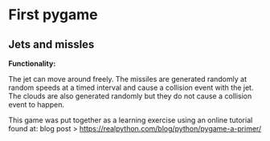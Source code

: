 # First pygame 
## Jets and missles

**Functionality:**

The jet can move around freely.  The missiles are generated randomly at random speeds at a timed interval and cause a collision event with the jet.  The clouds are also generated randomly but they do not cause a collision event to happen. 

This game was put together as a learning exercise using an online tutorial found at: blog post > https://realpython.com/blog/python/pygame-a-primer/
